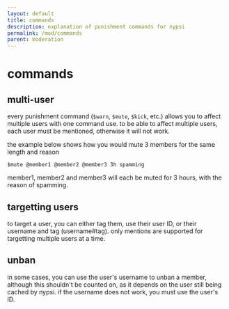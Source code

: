 ```yaml
---
layout: default
title: commands
description: explanation of punishment commands for nypsi
permalink: /mod/commands
parent: moderation
---
```


# commands

## multi-user

every punishment command (`$warn`, `$mute`, `$kick`, etc.) allows you to affect multiple users with one command use. to be
able to affect multiple users, each user must be mentioned, otherwise it will not work.

the example below shows how you would mute 3 members for the same length and reason

```
$mute @member1 @member2 @member3 3h spamming
```

member1, member2 and member3 will each be muted for 3 hours, with the reason of spamming.

## targetting users

to target a user, you can either tag them, use their user ID, or their username and tag (username#tag). only mentions are
supported for targetting multiple users at a time.

## unban

in some cases, you can use the user's username to unban a member, although this shouldn't be counted on, as it depends on the
user still being cached by nypsi. if the username does not work, you must use the user's ID.
